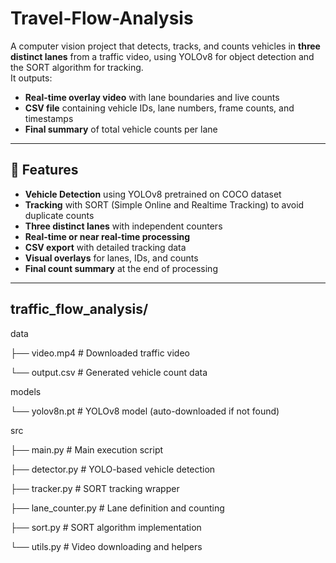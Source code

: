 # Travel-Flow-Analysis

A computer vision project that detects, tracks, and counts vehicles in **three distinct lanes** from a traffic video, using YOLOv8 for object detection and the SORT algorithm for tracking.  
It outputs:
- **Real-time overlay video** with lane boundaries and live counts  
- **CSV file** containing vehicle IDs, lane numbers, frame counts, and timestamps  
- **Final summary** of total vehicle counts per lane  

---

## 📌 Features
- **Vehicle Detection** using YOLOv8 pretrained on COCO dataset
- **Tracking** with SORT (Simple Online and Realtime Tracking) to avoid duplicate counts
- **Three distinct lanes** with independent counters
- **Real-time or near real-time processing**
- **CSV export** with detailed tracking data
- **Visual overlays** for lanes, IDs, and counts
- **Final count summary** at the end of processing

---

## traffic_flow_analysis/

data

├── video.mp4 # Downloaded traffic video

└── output.csv # Generated vehicle count data

models

└── yolov8n.pt # YOLOv8 model (auto-downloaded if not found)

src

├── main.py # Main execution script

├── detector.py # YOLO-based vehicle detection

├── tracker.py # SORT tracking wrapper

├── lane_counter.py # Lane definition and counting

├── sort.py # SORT algorithm implementation

└── utils.py # Video downloading and helpers
